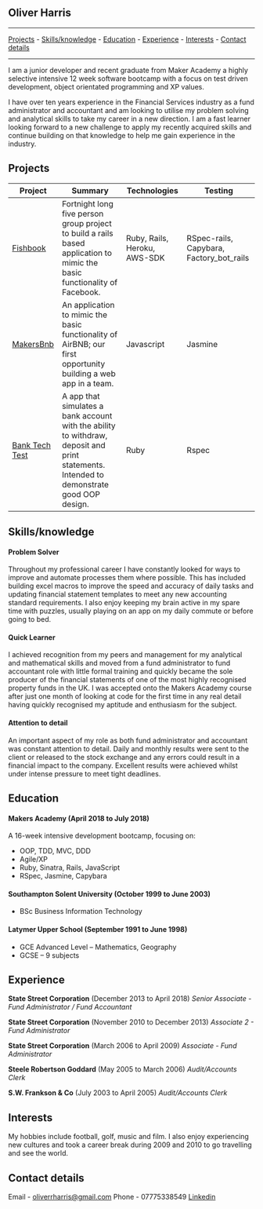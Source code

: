 ## Oliver Harris

***
[Projects](#projects) - [Skills/knowledge](#skills) - [Education](#education) - [Experience](#experience) -  [Interests](#interests) - [Contact details](#contact)
***

I am a junior developer and recent graduate from Maker Academy a highly selective  intensive 12 week software bootcamp with a focus on test driven development, object orientated programming and XP values.

I have over ten years experience in the Financial Services industry as a fund administrator and accountant and am looking to utilise my problem solving and analytical skills to take my career in a new direction.  I am a fast learner looking forward to a new challenge to apply my recently acquired skills and continue building on that knowledge to help me gain experience in the industry.

## <a name="projects">Projects</a>

| Project | Summary | Technologies | Testing |
|----------|----------|----------|----------|
| [Fishbook](https://github.com/revilo1882/acebook-rails-LAHWF) | Fortnight long five person group project to build a rails based application to mimic the basic functionality of Facebook. | Ruby, Rails, Heroku, AWS-SDK  | RSpec-rails, Capybara, Factory_bot_rails |
| [MakersBnb ](https://github.com/revilo1882/MakersBnb) | An application to mimic the basic functionality of AirBNB; our first opportunity building a web app in a team. | Javascript | Jasmine|
| [Bank Tech Test](https://github.com/revilo1882/bank_tech_test) | A app that simulates a bank account with the ability to withdraw, deposit and print statements. Intended to demonstrate good OOP design. | Ruby | Rspec  |

## <a name="skills">Skills/knowledge</a>

#### Problem Solver

Throughout my professional career I have constantly looked for ways to improve and automate processes them where possible.  This has included building excel macros to improve the speed and accuracy of daily tasks and updating financial statement templates to meet any new accounting standard requirements.  I also enjoy keeping my brain active in my spare time with puzzles, usually playing on an app on my daily commute or before going to bed.

#### Quick Learner

I achieved recognition from my peers and management for my analytical and mathematical skills and moved from a fund administrator to fund accountant role with little formal training and quickly became the sole producer of the financial statements of one of the most highly recognised property funds in the UK.  I was accepted onto the Makers Academy course after just one month of looking at code for the first time in any real detail having quickly recognised my aptitude and enthusiasm for the subject.

#### Attention to detail

An important aspect of my role as both fund administrator and accountant was constant attention to detail.  Daily and monthly results were sent to the client or released to the stock exchange and any errors could result in a financial impact to the company.  Excellent results were achieved whilst under intense pressure to meet tight deadlines.

## <a name="education">Education</a>

#### Makers Academy (April 2018 to July 2018)

A 16-week intensive development bootcamp, focusing on:

- OOP, TDD, MVC, DDD
- Agile/XP
- Ruby, Sinatra, Rails, JavaScript
- RSpec, Jasmine, Capybara

#### Southampton Solent University (October 1999 to June 2003)

- BSc Business Information Technology

#### Latymer Upper School (September 1991 to June 1998)

- GCE Advanced Level – Mathematics, Geography
- GCSE – 9 subjects


## <a name="experience">Experience</a>

**State Street Corporation** (December 2013 to April 2018)
*Senior Associate - Fund Administrator / Fund Accountant*  

**State Street Corporation** (November 2010 to December 2013)
*Associate 2 - Fund Administrator*  

**State Street Corporation** (March 2006 to April 2009)
*Associate - Fund Administrator*  

**Steele Robertson Goddard** (May 2005 to March 2006)
*Audit/Accounts Clerk*  

**S.W. Frankson & Co** (July 2003 to April 2005)
*Audit/Accounts Clerk*

## <a name="interests">Interests</a>

My hobbies include football, golf, music and film.  I also enjoy experiencing new cultures and took a career break during 2009 and 2010 to go travelling and see the world.

## <a name="contact">Contact details</a>

Email - oliverrharris@gmail.com
Phone - 07775338549
[Linkedin](https://www.linkedin.com/in/oliver-harris-638a0278/)
